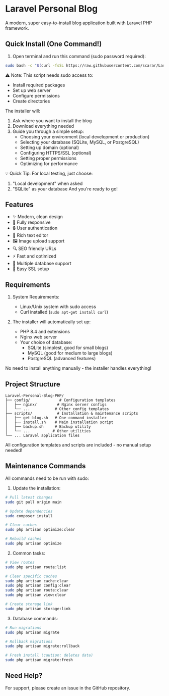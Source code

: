 # Laravel Personal Blog

A modern, super easy-to-install blog application built with Laravel PHP framework.

## Quick Install (One Command!)

1. Open terminal and run this command (sudo password required):
```bash
sudo bash -c "$(curl -fsSL https://raw.githubusercontent.com/scarar/Laravel-Personal-Blog-PHP/main/scripts/get-blog.sh)"
```

⚠️ Note: This script needs sudo access to:
- Install required packages
- Set up web server
- Configure permissions
- Create directories

The installer will:
1. Ask where you want to install the blog
2. Download everything needed
3. Guide you through a simple setup:
   - Choosing your environment (local development or production)
   - Selecting your database (SQLite, MySQL, or PostgreSQL)
   - Setting up domain (optional)
   - Configuring HTTPS/SSL (optional)
   - Setting proper permissions
   - Optimizing for performance

💡 Quick Tip: For local testing, just choose:
   1. "Local development" when asked
   2. "SQLite" as your database
   And you're ready to go!

## Features

- ✨ Modern, clean design
- 📱 Fully responsive
- 🔒 User authentication
- 📝 Rich text editor
- 🖼️ Image upload support
- 🔍 SEO friendly URLs
- ⚡ Fast and optimized
- 💾 Multiple database support
- 🔐 Easy SSL setup

## Requirements

1. System Requirements:
   - Linux/Unix system with sudo access
   - Curl installed (`sudo apt-get install curl`)

2. The installer will automatically set up:
   - PHP 8.4 and extensions
   - Nginx web server
   - Your choice of database:
     - SQLite (simplest, good for small blogs)
     - MySQL (good for medium to large blogs)
     - PostgreSQL (advanced features)

No need to install anything manually - the installer handles everything!

## Project Structure

```
Laravel-Personal-Blog-PHP/
├── config/             # Configuration templates
│   ├── nginx/         # Nginx server configs
│   └── ...           # Other config templates
├── scripts/           # Installation & maintenance scripts
│   ├── get-blog.sh   # One-command installer
│   ├── install.sh    # Main installation script
│   ├── backup.sh     # Backup utility
│   └── ...          # Other utilities
└── ... Laravel application files
```

All configuration templates and scripts are included - no manual setup needed!

## Maintenance Commands

All commands need to be run with sudo:

1. Update the installation:
```bash
# Pull latest changes
sudo git pull origin main

# Update dependencies
sudo composer install

# Clear caches
sudo php artisan optimize:clear

# Rebuild caches
sudo php artisan optimize
```

2. Common tasks:
```bash
# View routes
sudo php artisan route:list

# Clear specific caches
sudo php artisan cache:clear
sudo php artisan config:clear
sudo php artisan route:clear
sudo php artisan view:clear

# Create storage link
sudo php artisan storage:link
```

3. Database commands:
```bash
# Run migrations
sudo php artisan migrate

# Rollback migrations
sudo php artisan migrate:rollback

# Fresh install (caution: deletes data)
sudo php artisan migrate:fresh
```

## Need Help?

For support, please create an issue in the GitHub repository.
